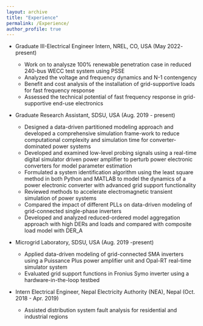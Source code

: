 ```yaml
---
layout: archive
title: "Experience"
permalink: /Experience/
author_profile: true
---
```



* Graduate III-Electrical Engineer Intern, NREL, CO, USA (May 2022- present)
    * Work on to analysze 100% renewable penetration case in reduced 240-bus WECC test system using PSSE
    * Analyzed the voltage and frequency dynamics and N-1 contengency
    * Benefit and cost analysis of the installation of grid-supportive loads for fast frequency response 
    * Assessed the technical potential of fast frequency response in grid-supportive end-use electronics

* Graduate Research Assistant, SDSU, USA (Aug. 2019 - present)
  * Designed a data-driven partitioned modeling approach and developed a comprehensive simulation frame-work to reduce computational complexity and simulation time for converter-dominated power systems
  * Developed and examined low-level probing signals using a real-time digital simulator driven power amplifier to perturb power electronic converters for model parameter estimation 
  * Formulated a system identification algorithm using the least square method in both Python and MATLAB to model the dynamics of a power electronic converter with advanced grid support functionality
  * Reviewed methods to accelerate electromagnetic transient simulation of power systems 
  * Compared the impact of different PLLs on data-driven modeling of grid-connected single-phase inverters 
  * Developed and analyzed reduced-ordered model aggregation approach with high DERs and loads and compared with composite load model with DER_A

* Microgrid Laboratory, SDSU, USA (Aug. 2019 -present)
  * Applied data-driven modeling of grid-connected SMA inverters using a Puissance Plus power amplifier unit and Opal-RT real-time simulator system 
  * Evaluated grid support functions in Fronius Symo inverter using a hardware-in-the-loop testbed 

* Intern Electrical Engineer, Nepal Electricity Authority (NEA), Nepal (Oct. 2018 - Apr. 2019)
  * Assisted distribution system fault analysis for residential and industrial regions
